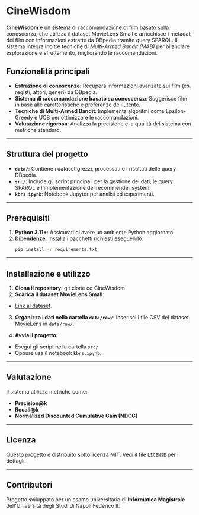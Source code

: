 # CineWisdom

**CineWisdom** è un sistema di raccomandazione di film basato sulla conoscenza, che utilizza il dataset MovieLens Small e arricchisce i metadati dei film con informazioni estratte da DBpedia tramite query SPARQL. Il sistema integra inoltre tecniche di *Multi-Armed Bandit (MAB)* per bilanciare esplorazione e sfruttamento, migliorando le raccomandazioni.

## Funzionalità principali
- **Estrazione di conoscenze**: Recupera informazioni avanzate sui film (es. registi, attori, generi) da DBpedia.
- **Sistema di raccomandazione basato su conoscenza**: Suggerisce film in base alle caratteristiche e preferenze dell'utente.
- **Tecniche di Multi-Armed Bandit**: Implementa algoritmi come Epsilon-Greedy e UCB per ottimizzare le raccomandazioni.
- **Valutazione rigorosa**: Analizza la precisione e la qualità del sistema con metriche standard.

---

## Struttura del progetto
- **`data/`**: Contiene i dataset grezzi, processati e i risultati delle query DBpedia.
- **`src/`**: Include gli script principali per la gestione dei dati, le query SPARQL e l'implementazione del recommender system.
- **`kbrs.ipynb`**: Notebook Jupyter per analisi ed esperimenti.

---

## Prerequisiti
1. **Python 3.11+**: Assicurati di avere un ambiente Python aggiornato.
2. **Dipendenze**:
   Installa i pacchetti richiesti eseguendo:
   ```bash
   pip install -r requirements.txt
   ```
   
---

## Installazione e utilizzo
1. **Clona il repository**:
   git clone <URL-del-repo> cd CineWisdom
2. **Scarica il dataset MovieLens Small**:
- [Link al dataset](https://grouplens.org/datasets/movielens/).

3. **Organizza i dati nella cartella `data/raw/`**:
Inserisci i file CSV del dataset MovieLens in `data/raw/`.

4. **Avvia il progetto**:
- Esegui gli script nella cartella `src/`.
- Oppure usa il notebook `kbrs.ipynb`.

---

## Valutazione
Il sistema utilizza metriche come:
- **Precision@k**
- **Recall@k**
- **Normalized Discounted Cumulative Gain (NDCG)**

---

## Licenza
Questo progetto è distribuito sotto licenza MIT. Vedi il file `LICENSE` per i dettagli.

---

## Contributori
Progetto sviluppato per un esame universitario di **Informatica Magistrale** dell'Università degli Studi di Napoli Federico II.